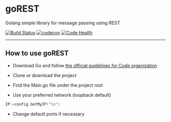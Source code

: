 # goREST
Golang simple library for message passing using REST


[![Build Status](https://travis-ci.org/alruiz12/goREST.svg?branch=master)](https://travis-ci.org/alruiz12/goREST)
[![codecov](https://codecov.io/gh/alruiz12/goREST/branch/master/graph/badge.svg)](https://codecov.io/gh/alruiz12/goREST)
[![Code Health](https://landscape.io/github/alruiz12/goREST/master/landscape.svg?style=flat)](https://landscape.io/github/alruiz12/goREST/master)

___
## How to use goREST
* Download Go and follow [the official guidelines for Code organization](https://golang.org/doc/code.html#Organization) 

* Clone or download the project

* Find the Main.go file under the project root

* Use your preferred network (loopback default) 
```go
IP:=config.GetMyIP("lo")
```

* Change default ports if necessary


